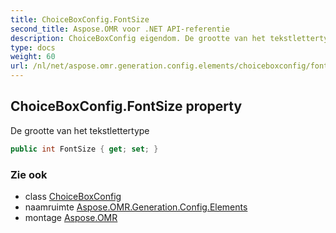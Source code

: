 ```yaml
---
title: ChoiceBoxConfig.FontSize
second_title: Aspose.OMR voor .NET API-referentie
description: ChoiceBoxConfig eigendom. De grootte van het tekstlettertype
type: docs
weight: 60
url: /nl/net/aspose.omr.generation.config.elements/choiceboxconfig/fontsize/
---
```

## ChoiceBoxConfig.FontSize property

De grootte van het tekstlettertype

```csharp
public int FontSize { get; set; }
```

### Zie ook

* class [ChoiceBoxConfig](../)
* naamruimte [Aspose.OMR.Generation.Config.Elements](../../choiceboxconfig/)
* montage [Aspose.OMR](../../../)


